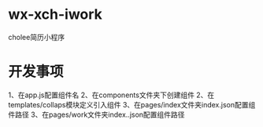# wx-xch-iwork
cholee简历小程序
# 开发事项
1、在app.js配置组件名
2、在components文件夹下创建组件
2、在templates/collaps模块定义引入组件
3、在pages/index文件夹index.json配置组件路径
3、在pages/work文件夹index..json配置组件路径